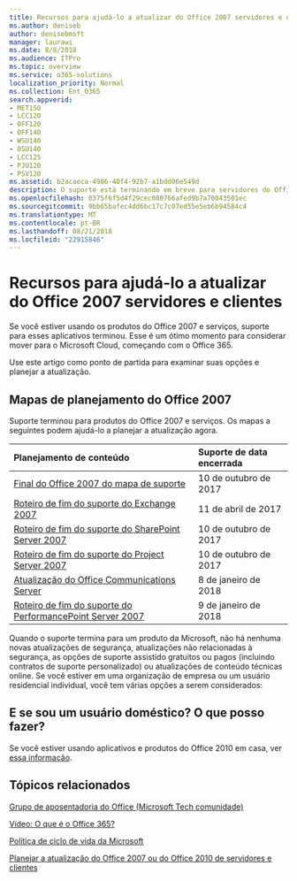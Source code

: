 ```yaml
---
title: Recursos para ajudá-lo a atualizar do Office 2007 servidores e clientes
ms.author: deniseb
author: denisebmsft
manager: laurawi
ms.date: 8/8/2018
ms.audience: ITPro
ms.topic: overview
ms.service: o365-solutions
localization_priority: Normal
ms.collection: Ent_O365
search.appverid:
- MET150
- LCC120
- OFF120
- OFF140
- WSU140
- OSU140
- LCC125
- PJU120
- PSV120
ms.assetid: b2acaeca-4986-40f4-92b7-a1bdd06e549d
description: O suporte está terminando em breve para servidores do Office 2007 e aplicativos de cliente e contratos de suporte personalizado não estão disponíveis. Use este artigo para começar a planejar a atualização agora.
ms.openlocfilehash: 0375f6f5d4f29cec080766afed9b7a70043501ec
ms.sourcegitcommit: 9bb65bafec4dd6bc17c7c07ed55e5eb6b94584c4
ms.translationtype: MT
ms.contentlocale: pt-BR
ms.lasthandoff: 08/21/2018
ms.locfileid: "22915846"
---
```

# <a name="resources-to-help-you-upgrade-from-office-2007-servers-and-clients"></a>Recursos para ajudá-lo a atualizar do Office 2007 servidores e clientes

Se você estiver usando os produtos do Office 2007 e serviços, suporte para esses aplicativos terminou. Esse é um ótimo momento para considerar mover para o Microsoft Cloud, começando com o Office 365.
  
Use este artigo como ponto de partida para examinar suas opções e planejar a atualização.
      
## <a name="office-2007-planning-roadmaps"></a>Mapas de planejamento do Office 2007
  
Suporte terminou para produtos do Office 2007 e serviços. Os mapas a seguintes podem ajudá-lo a planejar a atualização agora.

|**Planejamento de conteúdo**|**Suporte de data encerrada**|
|:-----|:-----|
|[Final do Office 2007 do mapa de suporte](https://docs.microsoft.com/DeployOffice/office-2007-end-support-roadmap) <br/> |10 de outubro de 2017  <br/> |
|[Roteiro de fim do suporte do Exchange 2007](exchange-2007-end-of-support.md) <br/> |11 de abril de 2017  <br/> |
|[Roteiro de fim do suporte do SharePoint Server 2007](sharepoint-2007-end-of-support.md) <br/> |10 de outubro de 2017  <br/> |
|[Roteiro de fim do suporte do Project Server 2007](project-server-2007-end-of-support.md) <br/> |10 de outubro de 2017  <br/> |
|[Atualização do Office Communications Server](/Skype/SfbServer/plan-your-deployment/upgrade.md) <br/> |8 de janeiro de 2018  <br/> |
|[Roteiro de fim do suporte do PerformancePoint Server 2007](pps-2007-end-of-support.md) <br/> |9 de janeiro de 2018  <br/> |
   
Quando o suporte termina para um produto da Microsoft, não há nenhuma novas atualizações de segurança, atualizações não relacionadas à segurança, as opções de suporte assistido gratuitos ou pagos (incluindo contratos de suporte personalizado) ou atualizações de conteúdo técnicas online. Se você estiver em uma organização de empresa ou um usuário residencial individual, você tem várias opções a serem considerados:

## <a name="what-if-im-a-home-user-what-do-i-do"></a>E se sou um usuário doméstico? O que posso fazer?

Se você estiver usando aplicativos e produtos do Office 2010 em casa, ver [essa informação](plan-upgrade-previous-versions-office.md#im-a-home-user-what-do-i-do).
     
## <a name="related-topics"></a>Tópicos relacionados

[Grupo de aposentadoria do Office (Microsoft Tech comunidade)](https://go.microsoft.com/fwlink/?linkid=842065)
  
[Vídeo: O que é o Office 365?](https://support.office.com/article/847caf12-2589-452c-8aca-1c009797678b.aspx)
  
[Política de ciclo de vida da Microsoft](https://go.microsoft.com/fwlink/?linkid=865200)

[Planejar a atualização do Office 2007 ou do Office 2010 de servidores e clientes](plan-upgrade-previous-versions-office.md)
  

